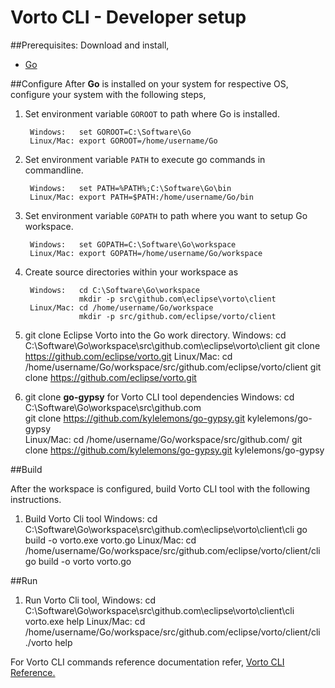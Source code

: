 # Vorto CLI - Developer setup


##Prerequisites:
Download and install, 

- [Go](https://golang.org/dl/) 


##Configure
After **Go** is installed on your system for respective OS, configure your system with the following steps,
1. Set environment variable `GOROOT` to path where Go is installed.

		Windows:   set GOROOT=C:\Software\Go
		Linux/Mac: export GOROOT=/home/username/Go

2. Set environment variable `PATH`  to execute go commands in commandline.
 
	 	Windows:   set PATH=%PATH%;C:\Software\Go\bin
		Linux/Mac: export PATH=$PATH:/home/username/Go/bin
3. Set environment variable `GOPATH` to path where you want to setup Go workspace. 
	 	

		Windows:   set GOPATH=C:\Software\Go\workspace
		Linux/Mac: export GOPATH=/home/username/Go/workspace
4. Create source directories within your workspace as 

		Windows:   cd C:\Software\Go\workspace 
   				   mkdir -p src\github.com\eclipse\vorto\client
		Linux/Mac: cd /home/username/Go/workspace
				   mkdir -p src/github.com/eclipse/vorto/client

5. git clone Eclipse Vorto into the Go work directory.
		Windows:   cd C:\Software\Go\workspace\src\github.com\eclipse\vorto\client
				   git clone https://github.com/eclipse/vorto.git
		Linux/Mac: cd /home/username/Go/workspace/src/github.com/eclipse/vorto/client
				   git clone https://github.com/eclipse/vorto.git 
6. git clone **go-gypsy** for Vorto CLI tool dependencies
		Windows:   cd C:\Software\Go\workspace\src\github.com				   				  
				   git clone https://github.com/kylelemons/go-gypsy.git kylelemons/go-gypsy	    
		Linux/Mac: cd /home/username/Go/workspace/src/github.com/
				   git clone https://github.com/kylelemons/go-gypsy.git kylelemons/go-gypsy	

##Build

After the workspace is configured, build Vorto CLI tool with the following instructions.

1. Build Vorto Cli tool
		Windows:   cd C:\Software\Go\workspace\src\github.com\eclipse\vorto\client\cli
				   go build -o vorto.exe vorto.go
		Linux/Mac: cd /home/username/Go/workspace/src/github.com/eclipse/vorto/client/cli
				   go build -o vorto vorto.go


##Run
1. Run Vorto Cli tool,
		Windows:   cd C:\Software\Go\workspace\src\github.com\eclipse\vorto\client\cli
				   vorto.exe help 
		Linux/Mac: cd /home/username/Go/workspace/src/github.com/eclipse/vorto/client/cli
				   ./vorto help

For Vorto CLI commands reference documentation refer, [Vorto CLI Reference.](http://www.eclipse.org/vorto/documentation/vorto-repository/cli-tool/cli-tool.html) 